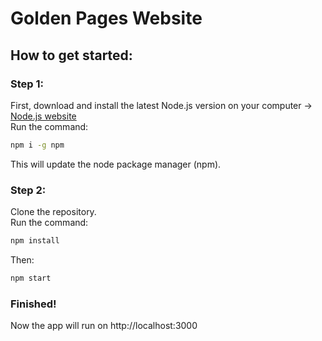 # Golden Pages Website

## How to get started:

### Step 1:
First, download and install the latest Node.js version on your computer -> [Node.js website](https://nodejs.org/en/)  
Run the command:
```bash
npm i -g npm
```
This will update the node package manager (npm).

### Step 2:
Clone the repository.  
Run the command:
```bash
npm install
```
Then:
```bash
npm start
```

### Finished!
Now the app will run on http://localhost:3000
